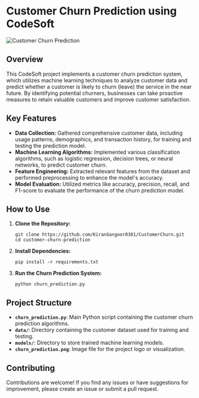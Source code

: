 # Customer Churn Prediction using CodeSoft

![Customer Churn Prediction](churn_prediction.png)

## Overview

This CodeSoft project implements a customer churn prediction system, which utilizes machine learning techniques to analyze customer data and predict whether a customer is likely to churn (leave) the service in the near future. By identifying potential churners, businesses can take proactive measures to retain valuable customers and improve customer satisfaction.

## Key Features

- **Data Collection:** Gathered comprehensive customer data, including usage patterns, demographics, and transaction history, for training and testing the prediction model.
- **Machine Learning Algorithms:** Implemented various classification algorithms, such as logistic regression, decision trees, or neural networks, to predict customer churn.
- **Feature Engineering:** Extracted relevant features from the dataset and performed preprocessing to enhance the model's accuracy.
- **Model Evaluation:** Utilized metrics like accuracy, precision, recall, and F1-score to evaluate the performance of the churn prediction model.

## How to Use

1. **Clone the Repository:**
   ```
   git clone https://github.com/KiranGangoor0301/CustomerChurn.git
   cd customer-churn-prediction
   ```

2. **Install Dependencies:**
   ```
   pip install -r requirements.txt
   ```

3. **Run the Churn Prediction System:**
   ```
   python churn_prediction.py
   ```

## Project Structure

- **`churn_prediction.py`**: Main Python script containing the customer churn prediction algorithms.
- **`data/`**: Directory containing the customer dataset used for training and testing.
- **`models/`**: Directory to store trained machine learning models.
- **`churn_prediction.png`**: Image file for the project logo or visualization.

## Contributing

Contributions are welcome! If you find any issues or have suggestions for improvement, please create an issue or submit a pull request.

